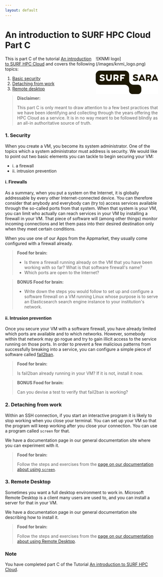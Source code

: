 ```yaml
---
layout: default
---
```


# An introduction to SURF HPC Cloud <br/> Part C

<div style="float:right;max-width:205px;" markdown="1">
![KNMI logo](/images/knmi_logo.png)

![SURFsara logo](/images/SURFsara_logo.png)
</div>

This is part C of the tutorial [An introduction to SURF HPC Cloud](.) and covers the following topics:

1. [Basic security](#security)
2. [Detaching from work](#detaching-from-work)
3. [Remote desktop](#remote-desktop)

>**Disclaimer:**
>
> This part C is only meant to draw attention to a few best practices that we have been identifying and collecting through the years offering the HPC Cloud as a service. It is in no way meant to be followed blindly as an all-in authoritative source of truth.

### 1. Security

When you create a VM, you become its system administrator. One of the topics which a system administrator must address is security. We would like to point out two basic elements you can tackle to begin securing your VM:

* i. a firewall
* ii. intrusion prevention

#### i. Firewalls

As a summary, when you put a system on the Internet, it is globally addressable by every other Internet-connected device. You can therefore consider that anybody and everybody can (try to) access services available through the so-called ports from that system. When that system is your VM, you can limit who actually can reach services in your VM by installing a firewall in your VM. That piece of software will (among other things) monitor incoming connections and let them pass into their desired destination only when they meet certain conditions.

When you use one of our Apps from the Appmarket, they usually come configured with a firewall already.

> **Food for brain:**
>
> * Is there a firewall running already on the VM that you have been working with so far? What is that software firewall's name?
> * Which ports are open to the Internet?

> **BONUS Food for brain:**
>
> * Write down the steps you would follow to set up and configure a software firewall on a VM running Linux whose purpose is to serve an Elasticsearch search engine instance to your institution's network.

#### ii. Intrusion prevention

Once you secure your VM with a software firewall, you have already limited which ports are available and to which networks. However, somebody within that network may go rogue and try to gain illicit access to the service running on those ports. In order to prevent a few malicious patterns from successfully breaking into a service, you can configure a simple piece of software called [fail2ban](https://www.fail2ban.org).

> **Food for brain:**
>
> Is fail2ban already running in your VM? If it is not, install it now.

> **BONUS Food for brain:**
>
> Can you devise a test to verify that fail2ban is working?

### 2. Detaching from work

Within an SSH connection, if you start an interactive program it is likely to stop working when you close your terminal. You can set up your VM so that the program will keep working after you close your connection. You can use a program called `screen` for that.

We have a documentation page in our general documentation site where you can experiment with it.

> **Food for brain:**
>
> Follow the steps and exercises from the [page on our documentation about using `screen`](../detachFromWork).

### 3. Remote Desktop

Sometimes you want a full desktop environment to work in. Microsoft Remote Desktop is a client many users are used to, and you can install a server for that in your VM.

We have a documentation page in our general documentation site describing how to install it.

> **Food for brain:**
>
> Follow the steps and exercises from the [page on our documentation about using Remote Desktop](../xrdp).

### Note
You have completed part C of the Tutorial [An introduction to SURF HPC Cloud](.).

